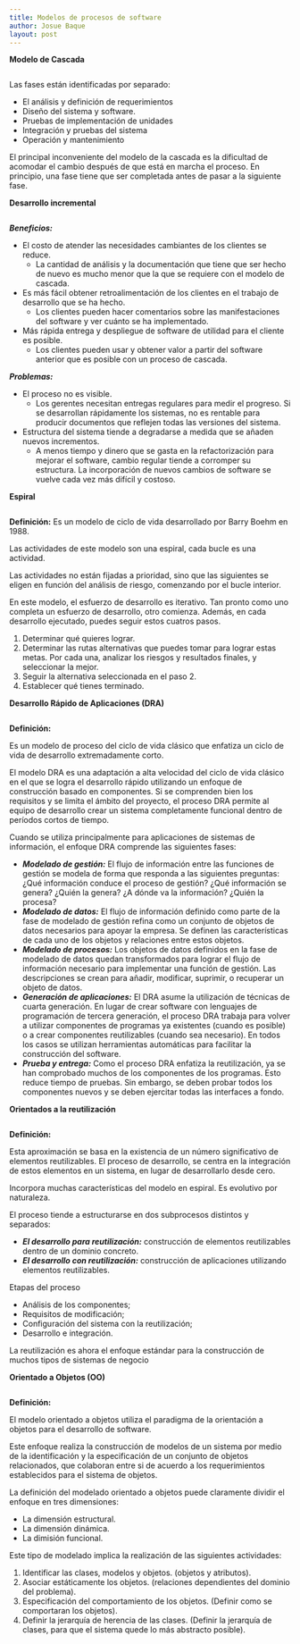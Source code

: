 ```yaml
---
title: Modelos de procesos de software 
author: Josue Baque
layout: post
---
```

**Modelo de Cascada**

<span class="image left"><img src="{{ 'assets/images/cascada.png' | relative_url }}" alt="" /></span>

Las fases están identificadas por separado: 
* El análisis  y definición de requerimientos
* Diseño del sistema y software.
* Pruebas de implementación de unidades
* Integración y pruebas del sistema 
* Operación y mantenimiento 

El principal inconveniente del modelo de la cascada es la dificultad de acomodar el cambio después de que está en marcha el proceso. En principio, una fase tiene que ser completada antes de pasar a la siguiente fase.

**Desarrollo incremental**

<span class="image left"><img src="{{ 'assets/images/incremental.png' | relative_url }}" alt="" /></span>

***Beneficios:*** 
* El costo de atender las necesidades cambiantes de los clientes se reduce. 
  * La cantidad de análisis y la documentación que tiene que ser hecho de nuevo es mucho menor que la que se requiere con el modelo de cascada. 
* Es más fácil obtener retroalimentación de los clientes en el trabajo de desarrollo que se ha hecho.
  * Los clientes pueden hacer comentarios sobre las manifestaciones del software y ver cuánto se ha implementado. 
* Más rápida entrega y despliegue de software de utilidad para el cliente es posible. 
  * Los clientes pueden usar y obtener valor a partir del software anterior que es posible con un proceso de cascada.

***Problemas:*** 
* El proceso no es visible.
  * Los gerentes necesitan entregas regulares para medir el progreso. Si se desarrollan rápidamente los sistemas, no es rentable para producir documentos que reflejen todas las versiones del sistema.
* Estructura del sistema tiende a degradarse a medida que se añaden nuevos incrementos. 
  * A menos tiempo y dinero que se gasta en la refactorización para mejorar el software, cambio regular tiende a corromper su estructura. La incorporación de nuevos cambios de software se vuelve cada vez más difícil y costoso. 

**Espiral**

<span class="image left"><img src="{{ 'assets/images/espiral.png' | relative_url }}" alt="" /></span>

**Definición:** 
Es un modelo de ciclo de vida desarrollado por Barry Boehm en 1988. 

Las actividades de este modelo son una espiral, cada bucle es una actividad. 

Las actividades no están fijadas a prioridad, sino que las siguientes se eligen en función del análisis de riesgo, comenzando por el bucle interior.

En este modelo, el esfuerzo de desarrollo es iterativo. Tan pronto como uno completa un esfuerzo de desarrollo, otro comienza. Además, en cada desarrollo ejecutado, puedes seguir estos cuatros pasos.
1. Determinar qué quieres lograr. 
2. Determinar las rutas alternativas que puedes tomar para lograr estas metas. Por cada una, analizar los riesgos y resultados finales, y seleccionar la mejor. 
3. Seguir la alternativa seleccionada en el paso 2. 	
4. Establecer qué tienes terminado. 

**Desarrollo Rápido de Aplicaciones (DRA)**


<span class="image left"><img src="{{ 'assets/images/aplicaciones.png' | relative_url }}" alt="" /></span>

**Definición:** 

Es un modelo de proceso del ciclo de vida clásico que enfatiza un ciclo de vida de desarrollo extremadamente corto.   

El modelo DRA es una adaptación a alta velocidad del ciclo de vida clásico en el que se logra el desarrollo rápido utilizando un enfoque de construcción basado en componentes. Si se comprenden bien los requisitos y se limita el ámbito del proyecto, el proceso DRA permite al equipo de desarrollo crear un sistema completamente funcional dentro de períodos cortos de tiempo. 

Cuando se utiliza principalmente para aplicaciones de sistemas de información, el enfoque DRA comprende las siguientes fases:
 * ***Modelado de gestión:*** El flujo de información entre las funciones de gestión se modela de forma que responda a las siguientes preguntas: ¿Qué información conduce el proceso de gestión? ¿Qué información se genera? ¿Quién la genera? ¿A dónde va la información? ¿Quién la procesa? 
  * ***Modelado de datos:*** El flujo de información definido como parte de la fase de modelado de gestión refina como un conjunto de objetos de datos necesarios para apoyar la empresa. Se definen las características de cada uno de los objetos y relaciones entre estos objetos.
 * ***Modelado de procesos:*** Los objetos de datos definidos en la fase de modelado de datos quedan transformados para lograr el flujo de información necesario para implementar una función de gestión. Las descripciones se crean para añadir, modificar, suprimir, o recuperar un objeto de datos.
 * ***Generación de aplicaciones:*** El DRA asume la utilización de técnicas de cuarta generación. En lugar de crear software con lenguajes de programación de tercera generación, el proceso DRA trabaja para volver a utilizar componentes de programas ya existentes (cuando es posible) o a crear componentes reutilizables (cuando sea necesario). En todos los casos se utilizan herramientas automáticas para facilitar la construcción del software.
 * ***Prueba y entrega:*** Como el proceso DRA enfatiza la reutilización, ya se han comprobado muchos de los componentes de los programas. Esto reduce tiempo de pruebas. Sin embargo, se deben probar todos los componentes nuevos y se deben ejercitar todas las interfaces a fondo.

**Orientados a la reutilización**

<span class="image left"><img src="{{ 'assets/images/reutilizacion.png' | relative_url }}" alt="" /></span>

**Definición:**

Esta aproximación se basa en la existencia de un número significativo de elementos reutilizables. El proceso de desarrollo, se centra en la integración de estos elementos en un sistema, en lugar de desarrollarlo desde cero.

Incorpora muchas características del modelo en espiral. Es evolutivo por naturaleza. 

El proceso tiende a estructurarse en dos subprocesos distintos y separados: 
 * ***El desarrollo para reutilización:*** construcción de elementos reutilizables dentro de un dominio concreto.
 * ***El desarrollo con reutilización:*** construcción de aplicaciones utilizando elementos reutilizables.

Etapas del proceso 
 * Análisis de los componentes; 
 * Requisitos de modificación; 
 * Configuración del sistema con la reutilización; 
 * Desarrollo e integración. 

La reutilización es ahora el enfoque estándar para la construcción de muchos tipos de sistemas de negocio 

**Orientado a Objetos (OO)**

<span class="image left"><img src="{{ 'assets/images/objetos.png' | relative_url }}" alt="" /></span>

**Definición:**

El modelo orientado a objetos utiliza el paradigma de la orientación a objetos para el desarrollo de software.

Este enfoque realiza la construcción de modelos de un sistema por medio de la identificación y la especificación de un conjunto de objetos relacionados, que colaboran entre si de acuerdo a los requerimientos establecidos para el sistema de objetos.

La definición del modelado orientado a objetos puede claramente dividir el enfoque en tres dimensiones: 
 * La dimensión estructural. 
 * La dimensión dinámica. 
 * La dimisión funcional. 

Este tipo de modelado implica la realización de las siguientes actividades: 
1. Identificar las clases, modelos y objetos. (objetos y atributos).
2. Asociar estáticamente los objetos. (relaciones dependientes del dominio del problema). 
3. Especificación del comportamiento de los objetos. (Definir como se comportaran los objetos). 
4. Definir la jerarquía de herencia de las clases. (Definir la jerarquía de clases, para que el sistema quede lo más abstracto posible).








